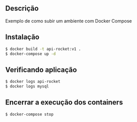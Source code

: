 ## Descrição

Exemplo de como subir um ambiente com Docker Compose

## Instalação

```bash
$ docker build -t api-rocket:v1 .
$ docker-compose up -d
```

## Verificando aplicação

```bash
$ docker logs api-rocket
$ docker logs mysql
```

## Encerrar a execução dos containers

```bash
$ docker-compose stop

```

